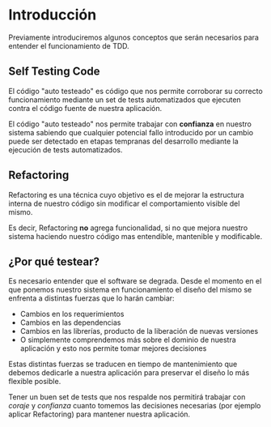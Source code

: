 # Introducción

Previamente introduciremos algunos conceptos que serán necesarios para entender el funcionamiento de TDD. 

## Self Testing Code

El código "auto testeado" es código que nos permite corroborar su correcto funcionamiento mediante un set de tests automatizados que ejecuten contra el código fuente de nuestra aplicación.

El código "auto testeado" nos permite trabajar con **confianza** en nuestro sistema sabiendo que cualquier potencial fallo introducido por un cambio puede ser detectado en etapas tempranas del desarrollo mediante la ejecución de tests automatizados.

## Refactoring

Refactoring es una técnica cuyo objetivo es el de mejorar la estructura interna de nuestro código sin modificar el comportamiento visible del mismo.

Es decir, Refactoring **no** agrega funcionalidad, si no que mejora nuestro sistema haciendo nuestro código mas entendible, mantenible y modificable.

## ¿Por qué testear?

Es necesario entender que el software se degrada. Desde el momento en el que ponemos nuestro sistema en funcionamiento el diseño del mismo se enfrenta a distintas fuerzas que lo harán cambiar:

* Cambios en los requerimientos
* Cambios en las dependencias
* Cambios en las librerías, producto de la liberación de nuevas versiones
* O simplemente comprendemos más sobre el dominio de nuestra aplicación y esto nos permite tomar mejores decisiones

Estas distintas fuerzas se traducen en tiempo de mantenimiento que debemos dedicarle a nuestra aplicación para preservar el diseño lo más flexible posible.

Tener un buen set de tests que nos respalde nos permitirá trabajar con *coraje* y *confianza* cuanto tomemos las decisiones necesarias (por ejemplo aplicar Refactoring) para mantener nuestra aplicación.
